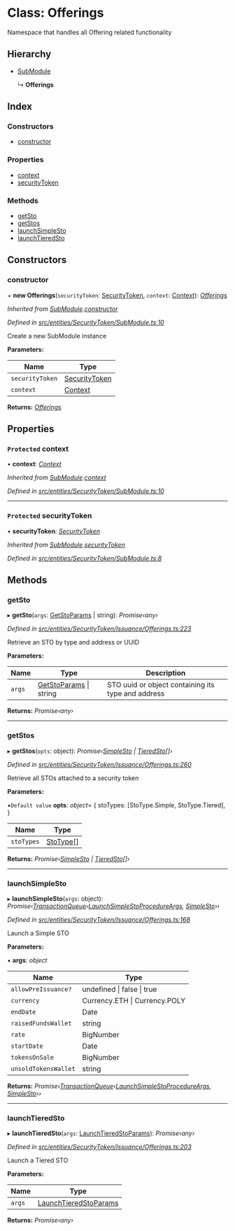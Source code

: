 # Class: Offerings

Namespace that handles all Offering related functionality

## Hierarchy

- [SubModule](_entities_securitytoken_submodule_.submodule.md)

  ↳ **Offerings**

## Index

### Constructors

- [constructor](_entities_securitytoken_issuance_offerings_.offerings.md#constructor)

### Properties

- [context](_entities_securitytoken_issuance_offerings_.offerings.md#protected-context)
- [securityToken](_entities_securitytoken_issuance_offerings_.offerings.md#protected-securitytoken)

### Methods

- [getSto](_entities_securitytoken_issuance_offerings_.offerings.md#getsto)
- [getStos](_entities_securitytoken_issuance_offerings_.offerings.md#getstos)
- [launchSimpleSto](_entities_securitytoken_issuance_offerings_.offerings.md#launchsimplesto)
- [launchTieredSto](_entities_securitytoken_issuance_offerings_.offerings.md#launchtieredsto)

## Constructors

### constructor

\+ **new Offerings**(`securityToken`: [SecurityToken](_entities_securitytoken_securitytoken_.securitytoken.md), `context`: [Context](_context_.context.md)): _[Offerings](_entities_securitytoken_issuance_offerings_.offerings.md)_

_Inherited from [SubModule](_entities_securitytoken_submodule_.submodule.md).[constructor](_entities_securitytoken_submodule_.submodule.md#constructor)_

_Defined in [src/entities/SecurityToken/SubModule.ts:10](https://github.com/PolymathNetwork/polymath-sdk/blob/d80c6e9/src/entities/SecurityToken/SubModule.ts#L10)_

Create a new SubModule instance

**Parameters:**

| Name            | Type                                                                     |
| --------------- | ------------------------------------------------------------------------ |
| `securityToken` | [SecurityToken](_entities_securitytoken_securitytoken_.securitytoken.md) |
| `context`       | [Context](_context_.context.md)                                          |

**Returns:** _[Offerings](_entities_securitytoken_issuance_offerings_.offerings.md)_

## Properties

### `Protected` context

• **context**: _[Context](_context_.context.md)_

_Inherited from [SubModule](_entities_securitytoken_submodule_.submodule.md).[context](_entities_securitytoken_submodule_.submodule.md#protected-context)_

_Defined in [src/entities/SecurityToken/SubModule.ts:10](https://github.com/PolymathNetwork/polymath-sdk/blob/d80c6e9/src/entities/SecurityToken/SubModule.ts#L10)_

---

### `Protected` securityToken

• **securityToken**: _[SecurityToken](_entities_securitytoken_securitytoken_.securitytoken.md)_

_Inherited from [SubModule](_entities_securitytoken_submodule_.submodule.md).[securityToken](_entities_securitytoken_submodule_.submodule.md#protected-securitytoken)_

_Defined in [src/entities/SecurityToken/SubModule.ts:8](https://github.com/PolymathNetwork/polymath-sdk/blob/d80c6e9/src/entities/SecurityToken/SubModule.ts#L8)_

## Methods

### getSto

▸ **getSto**(`args`: [GetStoParams](../interfaces/_entities_securitytoken_issuance_offerings_.getstoparams.md) | string): _Promise‹any›_

_Defined in [src/entities/SecurityToken/Issuance/Offerings.ts:223](https://github.com/PolymathNetwork/polymath-sdk/blob/d80c6e9/src/entities/SecurityToken/Issuance/Offerings.ts#L223)_

Retrieve an STO by type and address or UUID

**Parameters:**

| Name   | Type                                                                                                    | Description                                        |
| ------ | ------------------------------------------------------------------------------------------------------- | -------------------------------------------------- |
| `args` | [GetStoParams](../interfaces/_entities_securitytoken_issuance_offerings_.getstoparams.md) &#124; string | STO uuid or object containing its type and address |

**Returns:** _Promise‹any›_

---

### getStos

▸ **getStos**(`opts`: object): _Promise‹[SimpleSto](_entities_simplesto_.simplesto.md) | [TieredSto](_entities_tieredsto_.tieredsto.md)[]›_

_Defined in [src/entities/SecurityToken/Issuance/Offerings.ts:260](https://github.com/PolymathNetwork/polymath-sdk/blob/d80c6e9/src/entities/SecurityToken/Issuance/Offerings.ts#L260)_

Retrieve all STOs attached to a security token

**Parameters:**

▪`Default value` **opts**: _object_= {
stoTypes: [StoType.Simple, StoType.Tiered],
}

| Name       | Type                                           |
| ---------- | ---------------------------------------------- |
| `stoTypes` | [StoType](../enums/_types_index_.stotype.md)[] |

**Returns:** _Promise‹[SimpleSto](_entities_simplesto_.simplesto.md) | [TieredSto](_entities_tieredsto_.tieredsto.md)[]›_

---

### launchSimpleSto

▸ **launchSimpleSto**(`args`: object): _Promise‹[TransactionQueue](_entities_transactionqueue_.transactionqueue.md)‹[LaunchSimpleStoProcedureArgs](../interfaces/_types_index_.launchsimplestoprocedureargs.md), [SimpleSto](_entities_simplesto_.simplesto.md)››_

_Defined in [src/entities/SecurityToken/Issuance/Offerings.ts:168](https://github.com/PolymathNetwork/polymath-sdk/blob/d80c6e9/src/entities/SecurityToken/Issuance/Offerings.ts#L168)_

Launch a Simple STO

**Parameters:**

▪ **args**: _object_

| Name                 | Type                               |
| -------------------- | ---------------------------------- |
| `allowPreIssuance?`  | undefined &#124; false &#124; true |
| `currency`           | Currency.ETH &#124; Currency.POLY  |
| `endDate`            | Date                               |
| `raisedFundsWallet`  | string                             |
| `rate`               | BigNumber                          |
| `startDate`          | Date                               |
| `tokensOnSale`       | BigNumber                          |
| `unsoldTokensWallet` | string                             |

**Returns:** _Promise‹[TransactionQueue](_entities_transactionqueue_.transactionqueue.md)‹[LaunchSimpleStoProcedureArgs](../interfaces/_types_index_.launchsimplestoprocedureargs.md), [SimpleSto](_entities_simplesto_.simplesto.md)››_

---

### launchTieredSto

▸ **launchTieredSto**(`args`: [LaunchTieredStoParams](../interfaces/_entities_securitytoken_issuance_offerings_.launchtieredstoparams.md)): _Promise‹any›_

_Defined in [src/entities/SecurityToken/Issuance/Offerings.ts:203](https://github.com/PolymathNetwork/polymath-sdk/blob/d80c6e9/src/entities/SecurityToken/Issuance/Offerings.ts#L203)_

Launch a Tiered STO

**Parameters:**

| Name   | Type                                                                                                        |
| ------ | ----------------------------------------------------------------------------------------------------------- |
| `args` | [LaunchTieredStoParams](../interfaces/_entities_securitytoken_issuance_offerings_.launchtieredstoparams.md) |

**Returns:** _Promise‹any›_
